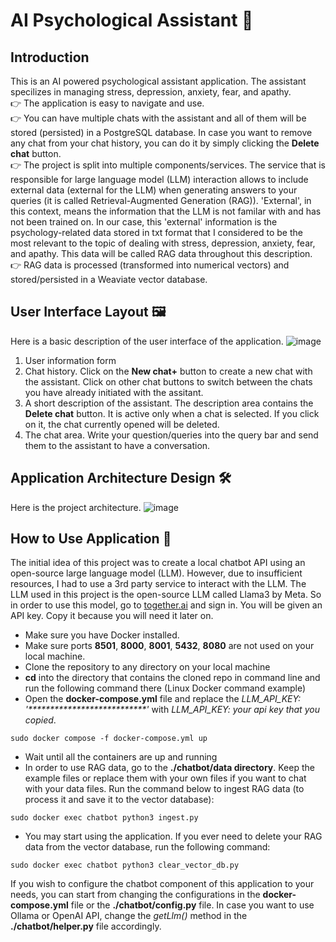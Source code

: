 # AI Psychological Assistant 🤖
## Introduction 
This is an AI powered psychological assistant application. The assistant specilizes in managing stress, depression, anxiety, fear, and apathy.  
👉 The application is easy to navigate and use.  
👉 You can have multiple chats with the assistant and all of them will be stored (persisted) in a PostgreSQL database. In case you want to remove any chat from your chat history, you can do it by simply clicking the **Delete chat** button.  
👉 The project is split into multiple components/services. The service that is responsible for large language model (LLM) interaction allows to include external data (external for the LLM) when generating answers to your queries (it is called Retrieval-Augmented Generation (RAG)). 'External', in this context, means the information that the LLM is not familar with and has not been trained on. In our case, this 'external' information is the psychology-related data stored in txt format that I considered to be the most relevant to the topic of dealing with stress, depression, anxiety, fear, and apathy. This data will be called RAG data throughout this description.  
👉 RAG data is processed (transformed into numerical vectors) and stored/persisted in a Weaviate vector database.
## User Interface Layout 🖼️
Here is a basic description of the user interface of the application.
![image](https://github.com/PolarBearPolar/ai_chatbot/assets/88388315/d896f639-089a-46cc-8f9a-4ecefca705d9)
1. User information form
2. Chat history. Click on the **New chat+** button to create a new chat with the assistant. Click on other chat buttons to switch between the chats you have already initiated with the assitant.
3. A short description of the assistant. The description area contains the **Delete chat** button. It is active only when a chat is selected. If you click on it, the chat currently opened will be deleted.
4. The chat area. Write your question/queries into the query bar and send them to the assistant to have a conversation.
## Application Architecture Design 🛠️
Here is the project architecture.
![image](https://github.com/PolarBearPolar/ai_chatbot/assets/88388315/95e0f823-2187-4c5a-aec5-d546fbdc2f9f)
## How to Use Application 🚀
The initial idea of this project was to create a local chatbot API using an open-source large language model (LLM). However, due to insufficient resources, I had to use a 3rd party service to interact with the LLM. The LLM used in this project is the open-source LLM called Llama3 by Meta. So in order to use this model, go to [together.ai](https://www.together.ai/) and sign in. You will be given an API key. Copy it because you will need it later on.
- Make sure you have Docker installed.
- Make sure ports **8501**, **8000**, **8001**, **5432**, **8080** are not used on your local machine.
- Clone the repository to any directory on your local machine
- **cd** into the directory that contains the cloned repo in command line and run the following command there (Linux Docker command example)
- Open the **docker-compose.yml** file and replace the *LLM_API_KEY: '\*\*\*\*\*\*\*\*\*\*\*\*\*\*\*\*\*\*\*\*\*\*\*\*\*\*\*'* with *LLM_API_KEY: your api key that you copied*.
```
sudo docker compose -f docker-compose.yml up
```
- Wait until all the containers are up and running
- In order to use RAG data, go to the **./chatbot/data directory**. Keep the example files or replace them with your own files if you want to chat with your data files. Run the command below to ingest RAG data (to process it and save it to the vector database):
```
sudo docker exec chatbot python3 ingest.py
```
- You may start using the application.
If you ever need to delete your RAG data from the vector database, run the following command:
```
sudo docker exec chatbot python3 clear_vector_db.py
```
If you wish to configure the chatbot component of this application to your needs, you can start from changing the configurations in the **docker-compose.yml** file or the **./chatbot/config.py** file. In case you want to use Ollama or OpenAI API, change the *getLlm()* method in the **./chatbot/helper.py** file accordingly.
